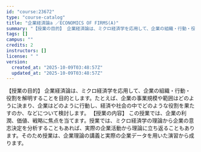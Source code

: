 ```yaml
---
id: "course:23672"
type: "course-catalog"
title: "企業経済論a ／ECONOMICS OF FIRMS(A)"
summary: "【授業の目的】 企業経済論は、ミクロ経済学を応用して、企業の組織・行動・役割を解明することを目的とします。たとえば、企業の事業規模や範囲はどのように決まり、企業はどのように行動し、経済や社会の中でどのような役割を果たすのか、などについて検討…"
tags: []
campus: ""
credits: 2
instructors: []
license: " "
version:
  created_at: "2025-10-09T03:48:57Z"
  updated_at: "2025-10-09T03:48:57Z"
---
```


【授業の目的】 企業経済論は、ミクロ経済学を応用して、企業の組織・行動・役割を解明することを目的とします。たとえば、企業の事業規模や範囲はどのように決まり、企業はどのように行動し、経済や社会の中でどのような役割を果たすのか、などについて検討します。 【授業の内容】 この授業では、企業の利潤、価値、戦略に焦点を当てます。授業では、ミクロ経済学の理論から企業の意志決定を分析することもあれば、実際の企業活動から理論に立ち返ることもあります。そのため授業は、企業理論の講義と実際の企業データを用いた演習から成ります。
